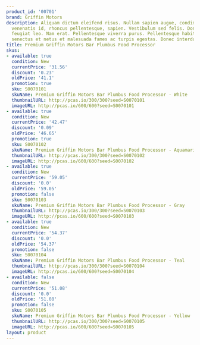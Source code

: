 ```yaml
---
product_id: '00701'
brand: Griffin Motors
description: Aliquam dictum eleifend risus. Nullam sapien augue, condimentum vel,
  venenatis id, rhoncus pellentesque, sapien. Vestibulum sed felis. Donec interdum
  feugiat leo. Nam erat. Pellentesque viverra purus. Pellentesque habitant morbi tristique
  senectus et netus et malesuada fames ac turpis egestas. Donec interdum feugiat leo.
title: Premium Griffin Motors Bar Plumbus Food Processor
skus:
- available: true
  condition: New
  currentPrice: '31.56'
  discount: '0.23'
  oldPrice: '41.1'
  promotion: true
  sku: S0070101
  skuName: Premium Griffin Motors Bar Plumbus Food Processor - White
  thumbnailURL: http://pcas.io/300/300?seed=S0070101
  imageURL: http://pcas.io/600/600?seed=S0070101
- available: true
  condition: New
  currentPrice: '42.47'
  discount: '0.09'
  oldPrice: '46.65'
  promotion: true
  sku: S0070102
  skuName: Premium Griffin Motors Bar Plumbus Food Processor - Aquamarine
  thumbnailURL: http://pcas.io/300/300?seed=S0070102
  imageURL: http://pcas.io/600/600?seed=S0070102
- available: true
  condition: New
  currentPrice: '59.05'
  discount: '0.0'
  oldPrice: '59.05'
  promotion: false
  sku: S0070103
  skuName: Premium Griffin Motors Bar Plumbus Food Processor - Gray
  thumbnailURL: http://pcas.io/300/300?seed=S0070103
  imageURL: http://pcas.io/600/600?seed=S0070103
- available: true
  condition: New
  currentPrice: '54.37'
  discount: '0.0'
  oldPrice: '54.37'
  promotion: false
  sku: S0070104
  skuName: Premium Griffin Motors Bar Plumbus Food Processor - Teal
  thumbnailURL: http://pcas.io/300/300?seed=S0070104
  imageURL: http://pcas.io/600/600?seed=S0070104
- available: false
  condition: New
  currentPrice: '51.08'
  discount: '0.0'
  oldPrice: '51.08'
  promotion: false
  sku: S0070105
  skuName: Premium Griffin Motors Bar Plumbus Food Processor - Yellow
  thumbnailURL: http://pcas.io/300/300?seed=S0070105
  imageURL: http://pcas.io/600/600?seed=S0070105
layout: product
---
```

